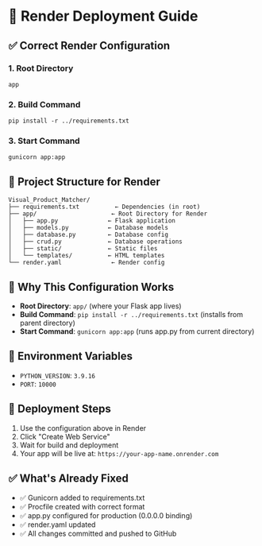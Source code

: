 # 🚀 Render Deployment Guide

## ✅ **Correct Render Configuration**

### **1. Root Directory**
```
app
```

### **2. Build Command**
```
pip install -r ../requirements.txt
```

### **3. Start Command**
```
gunicorn app:app
```

## 📁 **Project Structure for Render**
```
Visual_Product_Matcher/
├── requirements.txt          ← Dependencies (in root)
├── app/                     ← Root Directory for Render
│   ├── app.py              ← Flask application
│   ├── models.py           ← Database models
│   ├── database.py         ← Database config
│   ├── crud.py             ← Database operations
│   ├── static/             ← Static files
│   └── templates/          ← HTML templates
└── render.yaml              ← Render config
```

## 🔧 **Why This Configuration Works**

- **Root Directory**: `app/` (where your Flask app lives)
- **Build Command**: `pip install -r ../requirements.txt` (installs from parent directory)
- **Start Command**: `gunicorn app:app` (runs app.py from current directory)

## 🎯 **Environment Variables**
- `PYTHON_VERSION`: `3.9.16`
- `PORT`: `10000`

## 🚀 **Deployment Steps**
1. Use the configuration above in Render
2. Click "Create Web Service"
3. Wait for build and deployment
4. Your app will be live at: `https://your-app-name.onrender.com`

## ✅ **What's Already Fixed**
- ✅ Gunicorn added to requirements.txt
- ✅ Procfile created with correct format
- ✅ app.py configured for production (0.0.0.0 binding)
- ✅ render.yaml updated
- ✅ All changes committed and pushed to GitHub
